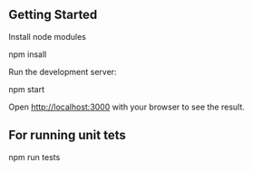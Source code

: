 ## Getting Started

Install node modules

npm insall

Run the development server:

npm start

Open [http://localhost:3000](http://localhost:3000) with your browser to see the result.


## For running unit tets

npm run tests